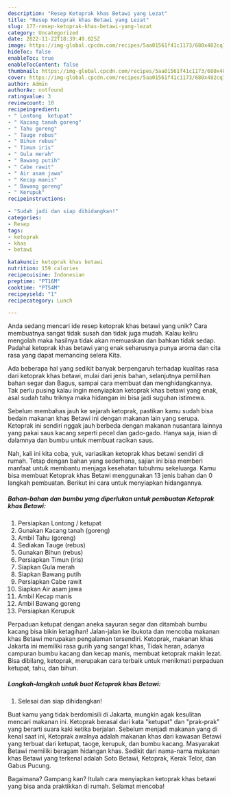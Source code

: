 ```yaml
---
description: "Resep Ketoprak khas Betawi yang Lezat"
title: "Resep Ketoprak khas Betawi yang Lezat"
slug: 177-resep-ketoprak-khas-betawi-yang-lezat
category: Uncategorized
date: 2022-11-22T18:39:49.025Z
image: https://img-global.cpcdn.com/recipes/5aa01561f41c1173/680x482cq70/ketoprak-khas-betawi-foto-resep-utama.jpg
hideToc: false
enableToc: true
enableTocContent: false
thumbnail: https://img-global.cpcdn.com/recipes/5aa01561f41c1173/680x482cq70/ketoprak-khas-betawi-foto-resep-utama.jpg
cover: https://img-global.cpcdn.com/recipes/5aa01561f41c1173/680x482cq70/ketoprak-khas-betawi-foto-resep-utama.jpg
author: Admin
authorAv: notfound
ratingvalue: 3
reviewcount: 10
recipeingredient:
- " Lontong  ketupat"
- " Kacang tanah goreng"
- " Tahu goreng"
- " Tauge rebus"
- " Bihun rebus"
- " Timun iris"
- " Gula merah"
- " Bawang putih"
- " Cabe rawit"
- " Air asam jawa"
- " Kecap manis"
- " Bawang goreng"
- " Kerupuk"
recipeinstructions:

- "Sudah jadi dan siap dihidangkan!"
categories:
- Resep
tags:
- ketoprak
- khas
- betawi

katakunci: ketoprak khas betawi 
nutrition: 159 calories
recipecuisine: Indonesian
preptime: "PT16M"
cooktime: "PT54M"
recipeyield: "1"
recipecategory: Lunch

---
```





Anda sedang mencari ide resep ketoprak khas betawi yang unik? Cara membuatnya sangat tidak susah dan tidak juga mudah. Kalau keliru mengolah maka hasilnya tidak akan memuaskan dan bahkan tidak sedap. Padahal ketoprak khas betawi yang enak seharusnya punya aroma dan cita rasa yang dapat memancing selera Kita.





Ada beberapa hal yang sedikit banyak berpengaruh terhadap kualitas rasa dari ketoprak khas betawi, mulai dari jenis bahan, selanjutnya pemilihan bahan segar dan Bagus, sampai cara membuat dan menghidangkannya. Tak perlu pusing kalau ingin menyiapkan ketoprak khas betawi yang enak,      asal sudah tahu triknya maka hidangan ini bisa jadi suguhan istimewa.














Sebelum membahas jauh ke sejarah ketoprak, pastikan kamu sudah bisa bedain makanan khas Betawi ini dengan makanan lain yang serupa. Ketoprak ini sendiri nggak jauh berbeda dengan makanan nusantara lainnya yang pakai saus kacang seperti pecel dan gado-gado. Hanya saja, isian di dalamnya dan bumbu untuk membuat racikan saus.






Nah, kali ini kita coba, yuk, variasikan ketoprak khas betawi sendiri di rumah. Tetap dengan bahan yang sederhana, sajian ini bisa memberi manfaat untuk membantu menjaga kesehatan tubuhmu sekeluarga. Kamu bisa membuat Ketoprak khas Betawi menggunakan 13 jenis bahan dan 0 langkah pembuatan. Berikut ini cara untuk menyiapkan hidangannya.

<!--inarticleads1-->

##### Bahan-bahan dan bumbu yang diperlukan untuk pembuatan Ketoprak khas Betawi:

1. Persiapkan  Lontong / ketupat
1. Gunakan  Kacang tanah (goreng)
1. Ambil  Tahu (goreng)
1. Sediakan  Tauge (rebus)
1. Gunakan  Bihun (rebus)
1. Persiapkan  Timun (iris)
1. Siapkan  Gula merah
1. Siapkan  Bawang putih
1. Persiapkan  Cabe rawit
1. Siapkan  Air asam jawa
1. Ambil  Kecap manis
1. Ambil  Bawang goreng
1. Persiapkan  Kerupuk


Perpaduan ketupat dengan aneka sayuran segar dan ditambah bumbu kacang bisa bikin ketagihan! Jalan-jalan ke ibukota dan mencoba makanan khas Betawi merupakan pengalaman tersendiri. Ketoprak, makanan khas Jakarta ini memiliki rasa gurih yang sangat khas, Tidak heran, adanya campuran bumbu kacang dan kecap manis, membuat ketoprak makin lezat. Bisa dibilang, ketoprak, merupakan cara terbaik untuk menikmati perpaduan ketupat, tahu, dan bihun. 

<!--inarticleads2-->

##### Langkah-langkah untuk buat Ketoprak khas Betawi:


1. Selesai dan siap dihidangkan!

Buat kamu yang tidak berdomisili di Jakarta, mungkin agak kesulitan mencari makanan ini. Ketoprak berasal dari kata &#34;ketupat&#34; dan &#34;prak-prak&#34; yang berarti suara kaki ketika berjalan. Sebelum menjadi makanan yang di kenal saat ini, Ketoprak awalnya adalah makanan khas dari kawasan Betawi yang terbuat dari ketupat, taoge, kerupuk, dan bumbu kacang. Masyarakat Betawi memiliki beragam hidangan khas. Sedikit dari nama-nama makanan khas Betawi yang terkenal adalah Soto Betawi, Ketoprak, Kerak Telor, dan Gabus Pucung. 

Bagaimana? Gampang kan? Itulah cara menyiapkan ketoprak khas betawi yang bisa anda praktikkan di rumah. Selamat mencoba!
